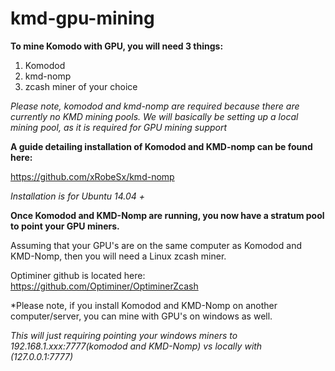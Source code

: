# kmd-gpu-mining

**To mine Komodo with GPU, you will need 3 things:**

1. Komodod  
2. kmd-nomp   
3. zcash miner of your choice 

*Please note, komodod and kmd-nomp are required because there are currently no KMD mining pools.* 
*We will basically be setting up a local mining pool, as it is required for GPU mining support*

**A guide detailing installation of Komodod and KMD-nomp can be found here:**

https://github.com/xRobeSx/kmd-nomp

*Installation is for Ubuntu 14.04 +*

**Once Komodod and KMD-Nomp are running, you now have a stratum pool to point your GPU miners.**

Assuming that your GPU's are on the same computer as Komodod and KMD-Nomp, then you will need a Linux zcash miner.

Optiminer github is located here: https://github.com/Optiminer/OptiminerZcash



*Please note, if you install Komodod and KMD-Nomp on another computer/server, you can mine with GPU's on windows as well. 

*This will just requiring pointing your windows miners to 192.168.1.xxx:7777(komodod and KMD-Nomp) vs locally with (127.0.0.1:7777)*
